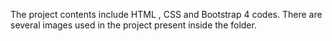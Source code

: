 The project contents include HTML , CSS and
Bootstrap 4 codes.
There are several images used in the project
present inside the folder.
